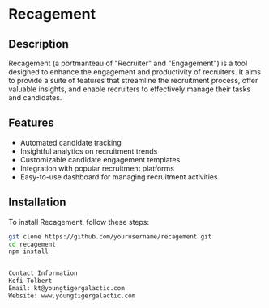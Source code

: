 # Recagement

## Description

Recagement (a portmanteau of "Recruiter" and "Engagement") is a tool designed to enhance the engagement and productivity of recruiters. It aims to provide a suite of features that streamline the recruitment process, offer valuable insights, and enable recruiters to effectively manage their tasks and candidates.

## Features

- Automated candidate tracking
- Insightful analytics on recruitment trends
- Customizable candidate engagement templates
- Integration with popular recruitment platforms
- Easy-to-use dashboard for managing recruitment activities

## Installation

To install Recagement, follow these steps:

```bash
git clone https://github.com/yourusername/recagement.git
cd recagement
npm install


Contact Information
Kofi Tolbert
Email: kt@youngtigergalactic.com
Website: www.youngtigergalactic.com
